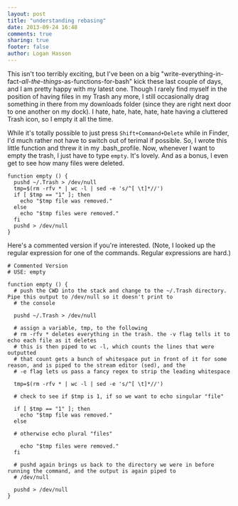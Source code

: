 ```yaml
---
layout: post
title: "understanding rebasing"
date: 2013-09-24 16:48
comments: true
sharing: true
footer: false
author: Logan Hasson
---
```

This isn't too terribly exciting, but I've been on a big "write-everything-in-fact-*all-the-things*-as-functions-for-bash" kick these last couple of days, and I am pretty happy with my latest one. Though I rarely find myself in the position of having files in my Trash any more, I still occasionally drag something in there from my downloads folder (since they are right next door to one another on my dock). I hate, hate, hate, hate, hate having a cluttered Trash icon, so I empty it all the time.

While it's totally possible to just press `Shift+Command+Delete` while in Finder, I'd much rather not have to switch out of terimal if possible. So, I wrote this little function and threw it in my .bash_profile. Now, whenever I want to empty the trash, I just have to type `empty`. It's lovely. And as a bonus, I even get to see how many files were deleted.

```
function empty () {
  pushd ~/.Trash > /dev/null
  tmp=$(rm -rfv * | wc -l | sed -e 's/^[ \t]*//')
  if [ $tmp == "1" ]; then
    echo "$tmp file was removed."
  else
    echo "$tmp files were removed."
  fi
  pushd > /dev/null
}
```

Here's a commented version if you're interested. (Note, I looked up the regular expression for one of the commands. Regular expressions are hard.)

```
# Commented Version
# USE: empty
 
function empty () {
  # push the CWD into the stack and change to the ~/.Trash directory. Pipe this output to /dev/null so it doesn't print to
  # the console

  pushd ~/.Trash > /dev/null

  # assign a variable, tmp, to the following
  # rm -rfv * deletes everything in the trash. the -v flag tells it to echo each file as it deletes
  # this is then piped to wc -l, which counts the lines that were outputted
  # that count gets a bunch of whitespace put in front of it for some reason, and is piped to the stream editor (sed), and the
  # -e flag lets us pass a fancy regex to strip the leading whitespace

  tmp=$(rm -rfv * | wc -l | sed -e 's/^[ \t]*//')

  # check to see if $tmp is 1, if so we want to echo singular "file"

  if [ $tmp == "1" ]; then
    echo "$tmp file was removed."
  else

  # otherwise echo plural "files"

    echo "$tmp files were removed."
  fi

  # pushd again brings us back to the directory we were in before running the command, and the output is again piped to
  # /dev/null

  pushd > /dev/null
}
```
